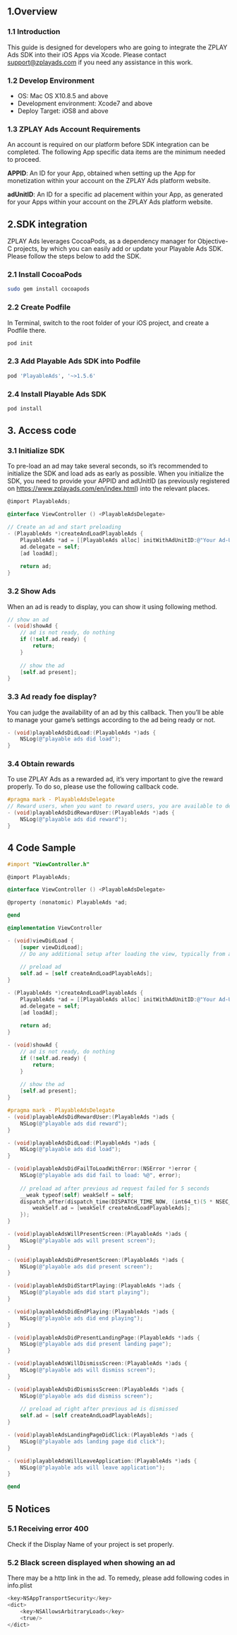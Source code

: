 ## 1.Overview
### 1.1 Introduction
This guide is designed for developers who are going to integrate the ZPLAY Ads SDK into their iOS Apps via Xcode.  Please contact support@zplayads.com if you need any assistance in this work.
### 1.2 Develop Environment
- OS: Mac OS X10.8.5 and above
- Development environment: Xcode7 and above
- Deploy Target: iOS8 and above
### 1.3 ZPLAY Ads Account Requirements
An account is required on our platform before SDK integration can be completed.  The following App specific data items are the minimum needed to proceed.

**APPID**: An ID for your App, obtained when setting up the App for monetization within your account on the ZPLAY Ads platform website.

**adUnitID**: An ID for a specific ad placement within your App, as generated for your Apps within your account on the ZPLAY Ads platform website. 
## 2.SDK integration
ZPLAY Ads leverages CocoaPods, as a dependency manager for Objective-C projects, by which you can easily add or update your Playable Ads SDK.  Please follow the steps below to add the SDK.
### 2.1 Install CocoaPods
```sh
sudo gem install cocoapods
```
### 2.2 Create Podfile
In Terminal, switch to the root folder of your iOS project, and create a Podfile there.
```sh
pod init
```
### 2.3 Add Playable Ads SDK into Podfile
```sh
pod 'PlayableAds', '~>1.5.6'
```
### 2.4 Install Playable Ads SDK
```sh
pod install
```
## 3. Access code
### 3.1 Initialize SDK

To pre-load an ad may take several seconds, so it’s recommended to initialize the SDK and load ads as early as possible. When you initialize the SDK, you need to provide your APPID and adUnitID (as previously registered on https://www.zplayads.com/en/index.html) into the relevant places.

```objective-c
@import PlayableAds;

@interface ViewController () <PlayableAdsDelegate>

// Create an ad and start preloading
- (PlayableAds *)createAndLoadPlayableAds {
    PlayableAds *ad = [[PlayableAds alloc] initWithAdUnitID:@"Your Ad-Unit-ID" appID:@"Your App-ID" rootViewController:self];
    ad.delegate = self;
    [ad loadAd];
    
    return ad;
}
```

### 3.2 Show Ads

When an ad is ready to display, you can show it using following method.
```objective-c
// show an ad
- (void)showAd {
    // ad is not ready, do nothing
    if (!self.ad.ready) {
        return;
    }
    
    // show the ad
    [self.ad present];
}
```
### 3.3 Ad ready foe display?
You can judge the availability of an ad by this callback.  Then you’ll be able to manage your game’s settings according to the ad being ready or not.
```objective-c
- (void)playableAdsDidLoad:(PlayableAds *)ads {
    NSLog(@"playable ads did load");
}
```
### 3.4 Obtain rewards
To use ZPLAY Ads as a rewarded ad, it’s very important to give the reward properly. To do so, please use the following callback code. 

```objective-c
#pragma mark - PlayableAdsDelegate
// Reward users, when you want to reward users, you are available to determine whether the bonus has been realized via this callback.
- (void)playableAdsDidRewardUser:(PlayableAds *)ads {
    NSLog(@"playable ads did reward");
}
```
## 4 Code Sample

```objective-c
#import "ViewController.h"

@import PlayableAds;

@interface ViewController () <PlayableAdsDelegate>

@property (nonatomic) PlayableAds *ad;

@end

@implementation ViewController

- (void)viewDidLoad {
    [super viewDidLoad];
    // Do any additional setup after loading the view, typically from a nib.
    
    // preload ad
    self.ad = [self createAndLoadPlayableAds];
}

- (PlayableAds *)createAndLoadPlayableAds {
    PlayableAds *ad = [[PlayableAds alloc] initWithAdUnitID:@"Your Ad-Unit-ID" appID:@"Your App-ID" rootViewController:self];
    ad.delegate = self;
    [ad loadAd];
    
    return ad;
}

- (void)showAd {
    // ad is not ready, do nothing
    if (!self.ad.ready) {
        return;
    }
    
    // show the ad
    [self.ad present];
}

#pragma mark - PlayableAdsDelegate
- (void)playableAdsDidRewardUser:(PlayableAds *)ads {
    NSLog(@"playable ads did reward");
}

- (void)playableAdsDidLoad:(PlayableAds *)ads {
    NSLog(@"playable ads did load");
}

- (void)playableAdsDidFailToLoadWithError:(NSError *)error {
    NSLog(@"playable ads did fail to load: %@", error);
    
    // preload ad after previous ad request failed for 5 seconds
    __weak typeof(self) weakSelf = self;
    dispatch_after(dispatch_time(DISPATCH_TIME_NOW, (int64_t)(5 * NSEC_PER_SEC)), dispatch_get_main_queue(), ^{
        weakSelf.ad = [weakSelf createAndLoadPlayableAds];
    });
}

- (void)playableAdsWillPresentScreen:(PlayableAds *)ads {
    NSLog(@"playable ads will present screen");
}

- (void)playableAdsDidPresentScreen:(PlayableAds *)ads {
    NSLog(@"playable ads did present screen");
}

- (void)playableAdsDidStartPlaying:(PlayableAds *)ads {
    NSLog(@"playable ads did start playing");
}

- (void)playableAdsDidEndPlaying:(PlayableAds *)ads {
    NSLog(@"playable ads did end playing");
}

- (void)playableAdsDidPresentLandingPage:(PlayableAds *)ads {
    NSLog(@"playable ads did present landing page");
}

- (void)playableAdsWillDismissScreen:(PlayableAds *)ads {
    NSLog(@"playable ads will dismiss screen");
}

- (void)playableAdsDidDismissScreen:(PlayableAds *)ads {
    NSLog(@"playable ads did dismiss screen");
    
    // preload ad right after previous ad is dismissed
    self.ad = [self createAndLoadPlayableAds];
}

- (void)playableAdsLandingPageDidClick:(PlayableAds *)ads {
    NSLog(@"playable ads landing page did click");
}

- (void)playableAdsWillLeaveApplication:(PlayableAds *)ads {
    NSLog(@"playable ads will leave application");
}

@end
```
## 5 Notices
### 5.1 Receiving error 400
Check if the Display Name of your project is set properly.
### 5.2 Black screen displayed when showing an ad
There may be a http link in the ad. To remedy, please add following codes in info.plist
```objective-c
<key>NSAppTransportSecurity</key>
<dict>
    <key>NSAllowsArbitraryLoads</key>
	<true/>
</dict>
```
